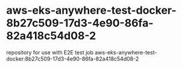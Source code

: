 # aws-eks-anywhere-test-docker-8b27c509-17d3-4e90-86fa-82a418c54d08-2
repository for use with E2E test job aws-eks-anywhere-test-docker:8b27c509-17d3-4e90-86fa-82a418c54d08-2
